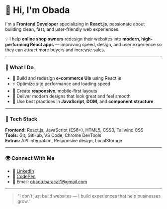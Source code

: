# 👋 Hi, I'm Obada

I'm a **Frontend Developer** specializing in **React.js**, passionate about building clean, fast, and user-friendly web experiences.

💡 I help **online shop owners** redesign their websites into **modern, high-performing React apps** — improving speed, design, and user experience so they can attract more buyers and increase sales.

---

### 🚀 What I Do
- 🛒 Build and redesign **e-commerce UIs** using React.js  
- ⚡ Optimize site performance and loading speed  
- 📱 Create **responsive**, mobile-first layouts  
- 🎨 Deliver modern designs that look great and feel smooth  
- 🧠 Use best practices in **JavaScript**, **DOM**, and **component structure**

---

### 🧰 Tech Stack
**Frontend:** React.js, JavaScript (ES6+), HTML5, CSS3, Tailwind CSS  
**Tools:** Git, GitHub, VS Code, Chrome DevTools  
**Extras:** API integration, Responsive design, LocalStorage

---

### 🌍 Connect With Me
- 💼 [LinkedIn](https://www.linkedin.com/in/ubba-obada/)
- 🧠 [CodePen](https://codepen.io/P-obada)
- 📧 Email: obada.baracat1@gmail.com

---

> “I don’t just build websites — I build experiences that help businesses grow.”
